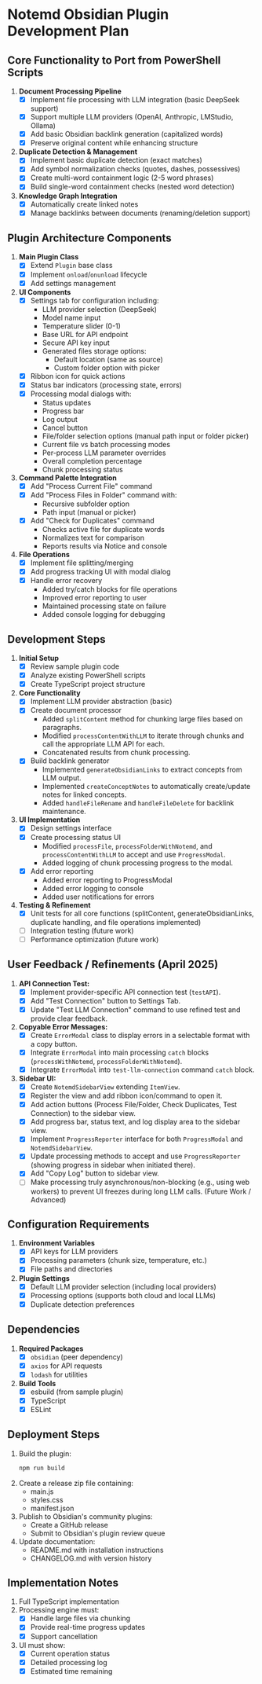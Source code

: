 # Notemd Obsidian Plugin Development Plan

## Core Functionality to Port from PowerShell Scripts

1. **Document Processing Pipeline**
   - [x] Implement file processing with LLM integration (basic DeepSeek support)
   - [x] Support multiple LLM providers (OpenAI, Anthropic, LMStudio, Ollama)
   - [x] Add basic Obsidian backlink generation (capitalized words)
   - [x] Preserve original content while enhancing structure

2. **Duplicate Detection & Management**
   - [x] Implement basic duplicate detection (exact matches)
   - [x] Add symbol normalization checks (quotes, dashes, possessives)
   - [x] Create multi-word containment logic (2-5 word phrases)
   - [x] Build single-word containment checks (nested word detection)

3. **Knowledge Graph Integration**
   - [x] Automatically create linked notes
   - [x] Manage backlinks between documents (renaming/deletion support)

## Plugin Architecture Components

1. **Main Plugin Class**
   - [x] Extend `Plugin` base class
   - [x] Implement `onload`/`onunload` lifecycle
   - [x] Add settings management

2. **UI Components**
   - [x] Settings tab for configuration including:
     * LLM provider selection (DeepSeek)
     * Model name input
     * Temperature slider (0-1)
     * Base URL for API endpoint
     * Secure API key input
     * Generated files storage options:
       - Default location (same as source)
       - Custom folder option with picker
   - [x] Ribbon icon for quick actions
   - [x] Status bar indicators (processing state, errors)
   - [x] Processing modal dialogs with:
     * Status updates
     * Progress bar
     * Log output
     * Cancel button
     * File/folder selection options (manual path input or folder picker)
     * Current file vs batch processing modes
     * Per-process LLM parameter overrides
     * Overall completion percentage
     * Chunk processing status

3. **Command Palette Integration**
   - [x] Add "Process Current File" command
   - [x] Add "Process Files in Folder" command with:
     * Recursive subfolder option
     * Path input (manual or picker)
   - [x] Add "Check for Duplicates" command
     * Checks active file for duplicate words
     * Normalizes text for comparison
     * Reports results via Notice and console

4. **File Operations**
   - [x] Implement file splitting/merging
   - [x] Add progress tracking UI with modal dialog
   - [x] Handle error recovery
     * Added try/catch blocks for file operations  
     * Improved error reporting to user
     * Maintained processing state on failure
     * Added console logging for debugging

## Development Steps

1. **Initial Setup**
   - [x] Review sample plugin code
   - [x] Analyze existing PowerShell scripts
   - [x] Create TypeScript project structure

2. **Core Functionality**
   - [x] Implement LLM provider abstraction (basic)
   - [x] Create document processor
     * Added `splitContent` method for chunking large files based on paragraphs.
     * Modified `processContentWithLLM` to iterate through chunks and call the appropriate LLM API for each.
     * Concatenated results from chunk processing.
   - [x] Build backlink generator
     * Implemented `generateObsidianLinks` to extract concepts from LLM output.
     * Implemented `createConceptNotes` to automatically create/update notes for linked concepts.
     * Added `handleFileRename` and `handleFileDelete` for backlink maintenance.

3. **UI Implementation**
   - [x] Design settings interface
   - [x] Create processing status UI
     * Modified `processFile`, `processFolderWithNotemd`, and `processContentWithLLM` to accept and use `ProgressModal`.
     * Added logging of chunk processing progress to the modal.
   - [x] Add error reporting
     * Added error reporting to ProgressModal
     * Added error logging to console
     * Added user notifications for errors

4. **Testing & Refinement**  
   - [x] Unit tests for all core functions (splitContent, generateObsidianLinks, duplicate handling, and file operations implemented)  
   - [ ] Integration testing (future work)  
   - [ ] Performance optimization (future work)  

## User Feedback / Refinements (April 2025)

1.  **API Connection Test:**
    -   [x] Implement provider-specific API connection test (`testAPI`).
    -   [x] Add "Test Connection" button to Settings Tab.
    -   [x] Update "Test LLM Connection" command to use refined test and provide clear feedback.
2.  **Copyable Error Messages:**
    -   [x] Create `ErrorModal` class to display errors in a selectable format with a copy button.
    -   [x] Integrate `ErrorModal` into main processing `catch` blocks (`processWithNotemd`, `processFolderWithNotemd`).
    -   [x] Integrate `ErrorModal` into `test-llm-connection` command `catch` block.
3.  **Sidebar UI:**
    -   [x] Create `NotemdSidebarView` extending `ItemView`.
    -   [x] Register the view and add ribbon icon/command to open it.
    -   [x] Add action buttons (Process File/Folder, Check Duplicates, Test Connection) to the sidebar view.
    -   [x] Add progress bar, status text, and log display area to the sidebar view.
    -   [x] Implement `ProgressReporter` interface for both `ProgressModal` and `NotemdSidebarView`.
    -   [x] Update processing methods to accept and use `ProgressReporter` (showing progress in sidebar when initiated there).
    -   [x] Add "Copy Log" button to sidebar view.
    -   [ ] Make processing truly asynchronous/non-blocking (e.g., using web workers) to prevent UI freezes during long LLM calls. (Future Work / Advanced)

## Configuration Requirements

1. **Environment Variables**
   - [x] API keys for LLM providers
   - [x] Processing parameters (chunk size, temperature, etc.)
   - [x] File paths and directories

2. **Plugin Settings**
   - [x] Default LLM provider selection (including local providers)
   - [x] Processing options (supports both cloud and local LLMs)
   - [x] Duplicate detection preferences

## Dependencies

1. **Required Packages**
   - [x] `obsidian` (peer dependency)
   - [x] `axios` for API requests
   - [x] `lodash` for utilities

2. **Build Tools**
   - [x] esbuild (from sample plugin)
   - [x] TypeScript
   - [x] ESLint

## Deployment Steps

1. Build the plugin:
   ```bash
   npm run build
   ```
2. Create a release zip file containing:
   - main.js
   - styles.css
   - manifest.json
3. Publish to Obsidian's community plugins:
   - Create a GitHub release
   - Submit to Obsidian's plugin review queue
4. Update documentation:
   - README.md with installation instructions
   - CHANGELOG.md with version history

## Implementation Notes

1. Full TypeScript implementation
2. Processing engine must:
   - [x] Handle large files via chunking
   - [x] Provide real-time progress updates
   - [x] Support cancellation
3. UI must show:
   - [x] Current operation status
   - [x] Detailed processing log
   - [x] Estimated time remaining
